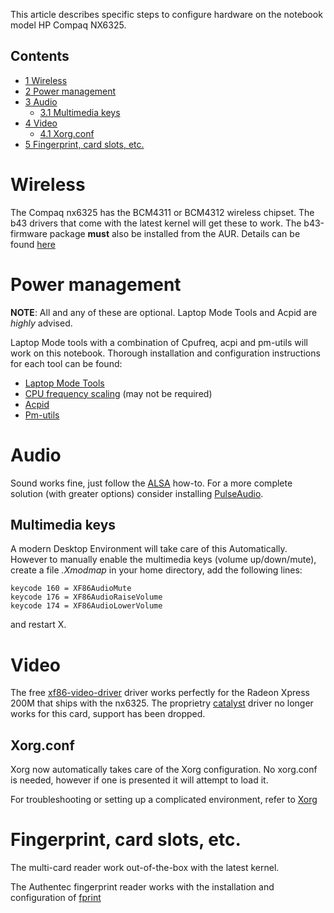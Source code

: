 This article describes specific steps to configure hardware on the notebook model HP Compaq NX6325.

## Contents

*   [1 Wireless](#Wireless)
*   [2 Power management](#Power_management)
*   [3 Audio](#Audio)
    *   [3.1 Multimedia keys](#Multimedia_keys)
*   [4 Video](#Video)
    *   [4.1 Xorg.conf](#Xorg.conf)
*   [5 Fingerprint, card slots, etc.](#Fingerprint.2C_card_slots.2C_etc.)

# Wireless

The Compaq nx6325 has the BCM4311 or BCM4312 wireless chipset. The b43 drivers that come with the latest kernel will get these to work. The b43-firmware package **must** also be installed from the AUR. Details can be found [here](/index.php/Broadcom_wireless#b43.2Fb43legacy "Broadcom wireless")

# Power management

**NOTE**: All and any of these are optional. Laptop Mode Tools and Acpid are *highly* advised.

Laptop Mode tools with a combination of Cpufreq, acpi and pm-utils will work on this notebook. Thorough installation and configuration instructions for each tool can be found:

*   [Laptop Mode Tools](/index.php/Laptop_Mode_Tools "Laptop Mode Tools")
*   [CPU frequency scaling](/index.php/CPU_frequency_scaling "CPU frequency scaling") (may not be required)
*   [Acpid](/index.php/Acpid "Acpid")
*   [Pm-utils](/index.php/Pm-utils "Pm-utils")

# Audio

Sound works fine, just follow the [ALSA](/index.php/ALSA "ALSA") how-to. For a more complete solution (with greater options) consider installing [PulseAudio](/index.php/PulseAudio "PulseAudio").

## Multimedia keys

A modern Desktop Environment will take care of this Automatically. However to manually enable the multimedia keys (volume up/down/mute), create a file *.Xmodmap* in your home directory, add the following lines:

```
keycode 160 = XF86AudioMute
keycode 176 = XF86AudioRaiseVolume
keycode 174 = XF86AudioLowerVolume

```

and restart X.

# Video

The free [xf86-video-driver](/index.php/ATI "ATI") driver works perfectly for the Radeon Xpress 200M that ships with the nx6325\. The proprietry [catalyst](/index.php/ATI#ATI_Catalyst_proprietary_driver "ATI") driver no longer works for this card, support has been dropped.

## Xorg.conf

Xorg now automatically takes care of the Xorg configuration. No xorg.conf is needed, however if one is presented it will attempt to load it.

For troubleshooting or setting up a complicated environment, refer to [Xorg](/index.php/Xorg "Xorg")

# Fingerprint, card slots, etc.

The multi-card reader work out-of-the-box with the latest kernel.

The Authentec fingerprint reader works with the installation and configuration of [fprint](/index.php/Fprint "Fprint")